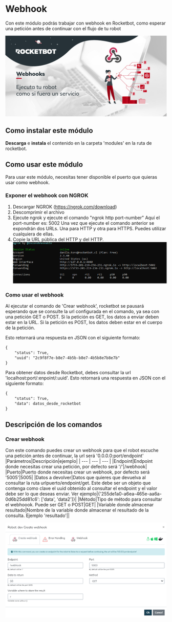 



# Webhook
  
Con este módulo podrás trabajar con webhook en Rocketbot, como esperar una petición antes de continuar con el flujo de 
tu robot  
  
![banner](imgs/Banner_Webhook.png)
## Como instalar este módulo
  
__Descarga__ e __instala__ el contenido en la carpeta 'modules' en la ruta de rocketbot.  




## Como usar este módulo
Para usar este módulo, necesitas tener disponible el puerto que quieras usar como webhook.


### Exponer el webhook con NGROK
1. Descargar NGROK (https://ngrok.com/download)
2. Descomprimir el archivo
3. Ejecute 
ngrok y ejecute el comando "ngrok http port-number" Aquí el port-number es: 5002
Una vez que ejecute el comando anterior
 se expondrán dos URLs. Una para HTTP y otra para HTTPS. Puedes utilizar cualquiera de ellas.
4. Copie la URL pública 
del HTTP y del HTTP.
![NGROK](imgs/ngrok.png)

### Como usar el webhook

Al ejecutar el comando de 'Crear webhook', 
rocketbot se pausará esperando que se consulte la url configurada en el comando, ya sea con una petición GET o POST. Si 
la petición es GET, los datos a enviar deben estar en la URL. Si la petición es POST, los datos deben estar en el cuerpo
 de la petición.

Esto retornará una respuesta en JSON con el siguiente formato:

    {
        "status": True,
        "uuid": "2c9f8f7e-b8e7-4b5b-b8e7-4b5b8e7b8e7b"
    }

Para obtener datos desde Rocketbot, debes consultar la url 
'localhost:port/:enpoint/:uuid'.
Esto retornará una respuesta en JSON con el siguiente formato:

    {
        "status": True,
        "data": datos_desde_rocketbot
    }


## Descripción de los comandos

### Crear webhook
  
Con este comando puedes crear un webhook para que el robot escuche una petición antes de continuar, la url será 
'0.0.0.0:port/endpoint'
|Parámetros|Descripción|ejemplo|
| --- | --- | --- |
|Endpoint|Endpoint donde necesitas crear una petición, por defecto será '/'|/webhook|
|Puerto|Puerto donde necesitas crear un webhook, por defecto será '5005'|5005|
|Datos a devolver|Datos que quieres que devuelva al consultar la ruta urlpuerto/endpoint/get. Este debe ser un objeto que contenga como clave el uuid obtenido al consultar el endpoint y el valor debe ser lo que deseas enviar. Ver ejemplo|{'255de1a0-a6ea-465e-aa6a-0d6b25dd81c6': ['data', 'data2']}|
|Método|Tipo de método para consultar el webhoook. Puede ser GET o POST|GET|
|Variable donde almacenar resultado|Nombre de la variable donde almacenar el resultado de la consulta. Ejemplo 'resultado'||
  
![create_endpoint](imgs/create_endpoint.png)